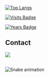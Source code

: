 [![Top Langs](https://github-readme-stats.vercel.app/api/top-langs/?username=dsvipeer)](https://github.com/dsvipeer/github-readme-stats)

[![Visits Badge](https://badges.strrl.dev/visits/dsvipeer/dsvipeer)](https://badges.strrl.dev)

[![Years Badge](https://badges.strrl.dev/years/dsvipeer)](https://badges.strrl.dev)

## Contact 
<div> 
  <a href="https://www.youtube.com/@zVipeer" target="_blank"><img src="https://img.shields.io/badge/-YouTube-%23EA4335?style=for-the-badge&logo=youtube&logoColor=white" target="_blank"></a>
 </br>
</br>
 
  ![Snake animation](https://github.com/eagrundy/eagrundy/blob/output/github-contribution-grid-snake.svg)
 
</div>
